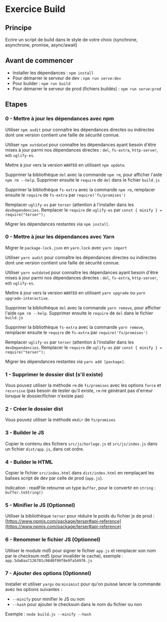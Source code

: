 # Exercice Build

## Principe

Ecrire un script de build dans le style de votre choix (synchrone, asynchrone, promise, async/await)

## Avant de commencer

* Installer les dépendances : `npm install`
* Pour démarrer le serveur de dev : `npm run serve:dev`
* Pour builder : `npm run build`
* Pour démarrer le serveur de prod (fichiers buildés) : `npm run serve:prod`


## Etapes

### 0 - Mettre à jour les dépendances avec npm

Utiliser `npm audit` pour connaître les dépendances directes ou indirectes dont une version contient une faille de sécurité connue.

Utiliser `npm outdated` pour connaître les dépendances ayant besoin d'être mises à jour parmi nos dépendances directes : `del`, `fs-extra`, `http-server`, `md5` `uglify-es`.

Mettre à jour vers la version `WANTED` en utilisant `npm update`.

Supprimer la bibliothèque `del` avec la commande `npm rm`, pour afficher l'aide `npm rm --help`. Supprimer ensuite le `require` de `del` dans le fichier `build.js`

Supprimer la bibliothèque `fs-extra` avec la commande `npm rm`, remplacer ensuite le `require` de `fs-extra` par `require('fs/promises')`

Remplacer `uglify-es` par `terser` (attention à l'installer dans les `devDependencies`. Remplacer le `require` de `uglify-es` par `const { minify } = require("terser");`

Migrer les dépendances restantes via `npm install`.

### 0 - Mettre à jour les dépendances avec Yarn

Migrer le `package-lock.json` en `yarn.lock` avec `yarn import`

Utiliser `yarn audit` pour connaître les dépendances directes ou indirectes dont une version contient une faille de sécurité connue.

Utiliser `yarn outdated` pour connaître les dépendances ayant besoin d'être mises à jour parmi nos dépendances directes : `del`, `fs-extra`, `http-server`, `md5` `uglify-es`.

Mettre à jour vers la version `WANTED` en utilisant `yarn upgrade` ou  `yarn upgrade-interactive`.

Supprimer la bibliothèque `del` avec la commande `yarn remove`, pour afficher l'aide `npm rm --help`. Supprimer ensuite le `require` de `del` dans le fichier `build.js`

Supprimer la bibliothèque `fs-extra` avec la commande `yarn remove`, remplacer ensuite le `require` de `fs-extra` par `require('fs/promises')`

Remplacer `uglify-es` par `terser` (attention à l'installer dans les `devDependencies`. Remplacer le `require` de `uglify-es` par `const { minify } = require("terser");`

Migrer les dépendances restantes via `yarn add [package]`.

### 1 - Supprimer le dossier dist (s'il existe)

Vous pouvez utiliser la méthode `rm` de `fs/promises` avec les options `force` et `recursive` (pas besoin de tester qu'il existe, `rm` ne génèrant pas d'erreur lorsque le dossier/fichier n'existe pas)

### 2 - Créer le dossier dist

Vous pouvez utiliser la méthode `mkdir` de `fs/promises`

### 3 - Builder le JS

Copier le contenu des fichiers `src/js/horloge.js` et `src/js/index.js` dans un fichier `dist/app.js`, dans cet ordre.

### 4 - Builder le HTML

Copier le fichier `src/index.html` dans `dist/index.html` en remplaçant les balises script de dev par celle de prod (`app.js`).

Indication : readFile retourne un type `Buffer`, pour le convertir en `string` : `buffer.toString()`

### 5 - Minifier le JS (Optionnel)

Utiliser la bibliothèque `terser` pour réduire le poids du fichier js de prod : [https://www.npmjs.com/package/terser#api-reference](https://www.npmjs.com/package/terser#api-reference)

### 6 - Renommer le fichier JS (Optionnel)

Utiliser le module md5 pour signer le fichier `app.js` et remplacer son nom par le checksum md5 (pour invalider le cache), exemple : `app.5da8aa7126701c9840f99f8e9fa54976.js`

### 7 - Ajouter des options (Optionnel)

Installer et utiliser `yargs` ou `minimist` pour qu'on puisse lancer la commande avec les options suivantes :

* `--minify` pour minifier le JS ou non
* `--hash` pour ajouter le checksum dans le nom du fichier ou non

Exemple : `node build.js --minify --hash`
